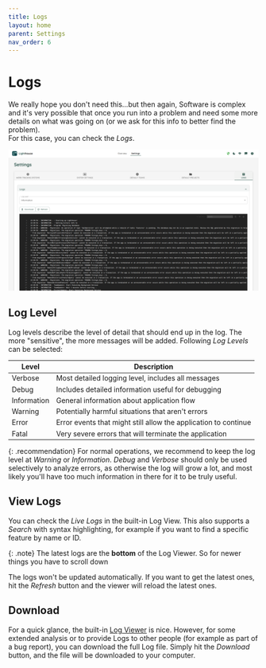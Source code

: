 ```yaml
---
title: Logs
layout: home
parent: Settings
nav_order: 6
---
```


# Logs
We really hope you don't need this...but then again, Software is complex and it's very possible that once you run into a problem and need some more details on what was going on (or we ask for this info to better find the problem).  
For this case, you can check the *Logs*.

![Logs](../assets/settings/logs.png)

## Log Level
Log levels describe the level of detail that should end up in the log. The more "sensitive", the more messages will be added. Following *Log Levels* can be selected:

| Level | Description |
|-------|-------------|
| Verbose | Most detailed logging level, includes all messages |
| Debug | Includes detailed information useful for debugging |
| Information | General information about application flow |
| Warning | Potentially harmful situations that aren't errors |
| Error | Error events that might still allow the application to continue |
| Fatal | Very severe errors that will terminate the application |

{: .recommendation}
For normal operations, we recommend to keep the log level at *Warning* or *Information*. *Debug* and *Verbose* should only be used selectively to analyze errors, as otherwise the log will grow a lot, and most likely you'll have too much information in there for it to be truly useful.

## View Logs
You can check the *Live Logs* in the built-in Log View. This also supports a *Search* with syntax highlighting, for example if you want to find a specific feature by name or ID.

{: .note}
The latest logs are the **bottom** of the Log Viewer. So for newer things you have to scroll down

The logs won't be updated automatically. If you want to get the latest ones, hit the *Refresh* button and the viewer will reload the latest ones.

## Download
For a quick glance, the built-in [Log Viewer](#view-logs) is nice. However, for some extended analysis or to provide Logs to other people (for example as part of a bug report), you can download the full Log file. Simply hit the *Download* button, and the file will be downloaded to your computer.